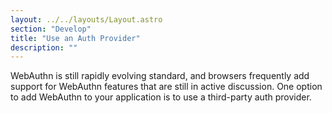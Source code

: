 ```yaml
---
layout: ../../layouts/Layout.astro
section: "Develop"
title: "Use an Auth Provider"
description: ""
---
```


WebAuthn is still rapidly evolving standard, and browsers frequently add support for WebAuthn features that are still in active discussion. One option to add WebAuthn to your application is to use a third-party auth provider.